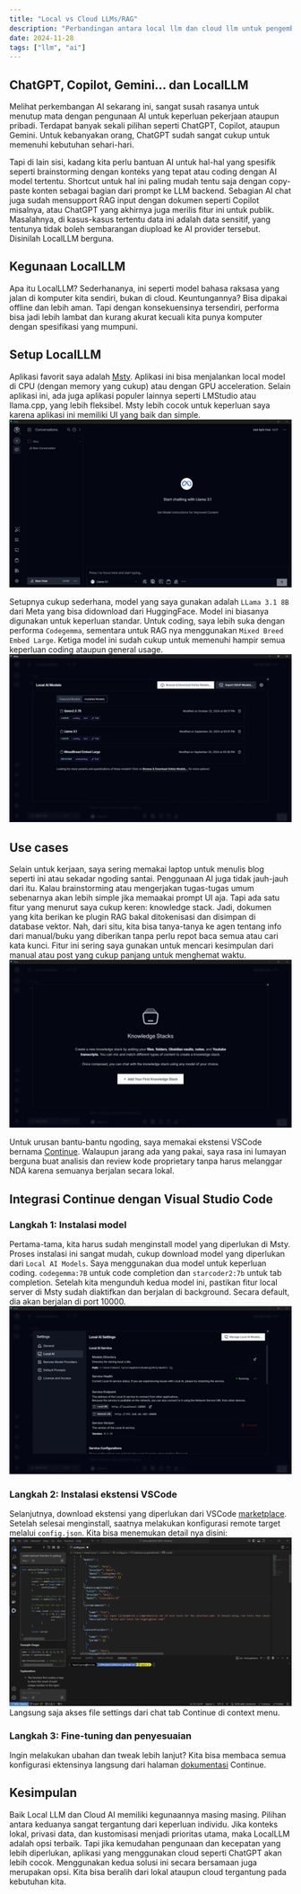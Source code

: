 ```yaml
---
title: "Local vs Cloud LLMs/RAG"
description: "Perbandingan antara local llm dan cloud llm untuk pengembangan software dan pengunaan sehari-hari"
date: 2024-11-28
tags: ["llm", "ai"]
---
```


## ChatGPT, Copilot, Gemini... dan LocalLLM

Melihat perkembangan AI sekarang ini, sangat susah rasanya untuk menutup mata dengan pengunaan AI untuk keperluan pekerjaan ataupun pribadi. Terdapat banyak sekali pilihan seperti ChatGPT, Copilot, ataupun Gemini. Untuk kebanyakan orang, ChatGPT sudah sangat cukup untuk memenuhi kebutuhan sehari-hari.

Tapi di lain sisi, kadang kita perlu bantuan AI untuk hal-hal yang spesifik seperti brainstorming dengan konteks yang tepat atau coding dengan AI model tertentu. Shortcut untuk hal ini paling mudah tentu saja dengan copy-paste konten sebagai bagian dari prompt ke LLM backend. Sebagian AI chat juga sudah mensupport RAG input dengan dokumen seperti Copilot misalnya, atau ChatGPT yang akhirnya juga merilis fitur ini untuk publik. Masalahnya, di kasus-kasus tertentu data ini adalah data sensitif, yang tentunya tidak boleh sembarangan diupload ke AI provider tersebut. Disinilah LocalLLM berguna.

## Kegunaan LocalLLM

Apa itu LocalLLM? Sederhananya, ini seperti model bahasa raksasa yang jalan di komputer kita sendiri, bukan di cloud. Keuntungannya? Bisa dipakai offline dan lebih aman. Tapi dengan konsekuensinya tersendiri, performa bisa jadi lebih lambat dan kurang akurat kecuali kita punya komputer dengan spesifikasi yang mumpuni.

## Setup LocalLLM

Aplikasi favorit saya adalah [Msty](https://msty.app/). Aplikasi ini bisa menjalankan local model di CPU (dengan memory yang cukup) atau dengan GPU acceleration. Selain aplikasi ini, ada juga aplikasi populer lainnya seperti LMStudio atau llama.cpp, yang lebih fleksibel. Msty lebih cocok untuk keperluan saya karena aplikasi ini memiliki UI yang baik dan simple.
![msty](./local-llm-vs-cloud-0.id.webp)

Setupnya cukup sederhana, model yang saya gunakan adalah `LLama 3.1 8B` dari Meta yang bisa didownload dari HuggingFace. Model ini biasanya digunakan untuk keperluan standar.
Untuk coding, saya lebih suka dengan performa `Codegemma`, sementara untuk RAG nya menggunakan `Mixed Breed Embed Large`. Ketiga model ini sudah cukup untuk memenuhi hampir semua keperluan coding ataupun general usage.
![model](./local-llm-vs-cloud-1.id.webp)

## Use cases

Selain untuk kerjaan, saya sering memakai laptop untuk menulis blog seperti ini atau sekadar ngoding santai. Penggunaan AI juga tidak jauh-jauh dari itu. Kalau brainstorming atau mengerjakan tugas-tugas umum sebenarnya akan lebih simple jika memaakai prompt UI aja.
Tapi ada satu fitur yang menurut saya cukup keren: knowledge stack. Jadi, dokumen yang kita berikan ke plugin RAG bakal ditokenisasi dan disimpan di database vektor. Nah, dari situ, kita bisa tanya-tanya ke agen tentang info dari manual/buku yang diberikan tanpa perlu repot baca semua atau cari kata kunci. Fitur ini sering saya gunakan untuk mencari kesimpulan dari manual atau post yang cukup panjang untuk menghemat waktu.
![model](./local-llm-vs-cloud-2.id.webp)

Untuk urusan bantu-bantu ngoding, saya memakai ekstensi VSCode bernama [Continue](https://marketplace.visualstudio.com/items?itemName=Continue.continue). Walaupun jarang ada yang pakai, saya rasa ini lumayan berguna buat analisis dan review kode proprietary tanpa harus melanggar NDA karena semuanya berjalan secara lokal.

## Integrasi Continue dengan Visual Studio Code

### Langkah 1: Instalasi model

Pertama-tama, kita harus sudah menginstall model yang diperlukan di Msty. Proses instalasi ini sangat mudah, cukup download model yang diperlukan dari `Local AI Models`. Saya menggunakan dua model untuk keperluan coding. `codegemma:7B` untuk code completion dan `starcoder2:7b` untuk tab completion. Setelah kita mengunduh kedua model ini, pastikan fitur local server di Msty sudah diaktifkan dan berjalan di background. Secara default, dia akan berjalan di port 10000.
![codecompletion](./local-llm-vs-cloud-3.id.webp)

### Langkah 2: Instalasi ekstensi VSCode

Selanjutnya, download ekstensi yang diperlukan dari VSCode [marketplace](https://marketplace.visualstudio.com/items?itemName=Continue.continue). Setelah selesai menginstall, saatnya melakukan konfigurasi remote target melalui `config.json`. Kita bisa menemukan detail nya disini:
![codecompletion](./local-llm-vs-cloud-4.id.webp)
Langsung saja akses file settings dari chat tab Continue di context menu.

### Langkah 3: Fine-tuning dan penyesuaian

Ingin melakukan ubahan dan tweak lebih lanjut? Kita bisa membaca semua konfigurasi ektensinya langsung dari halaman [dokumentasi](https://docs.continue.dev/customize/model-providers/more/msty) Continue.

## Kesimpulan

Baik Local LLM dan Cloud AI memiliki kegunaannya masing masing. Pilihan antara keduanya sangat tergantung dari keperluan individu. Jika konteks lokal, privasi data, dan kustomisasi menjadi prioritas utama, maka LocalLLM adalah opsi terbaik. Tapi jika kemudahan pengunaan dan kecepatan yang lebih diperlukan, aplikasi yang menggunakan cloud seperti ChatGPT akan lebih cocok. Menggunakan kedua solusi ini secara bersamaan juga merupakan opsi. Kita bisa beralih dari lokal ataupun cloud tergantung pada kebutuhan kita.
